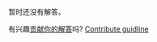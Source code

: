 
暂时还没有解答。

有兴趣[贡献你的解答](https://github.com/BFEdev/BFE.dev-solutions/blob/main/problem/create-call-method_zh.md)吗? [Contribute guidline](https://github.com/BFEdev/BFE.dev-solutions#how-to-contribute)
